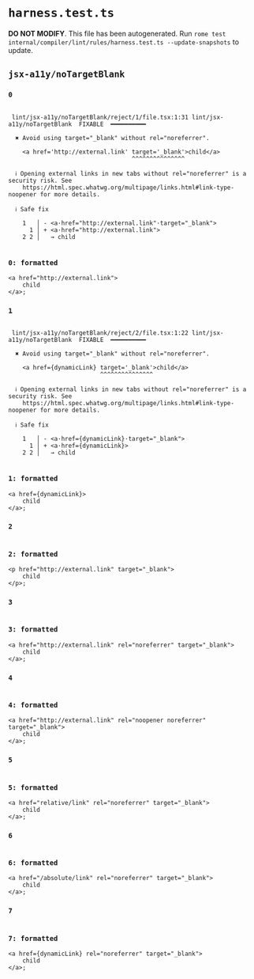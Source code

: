 # `harness.test.ts`

**DO NOT MODIFY**. This file has been autogenerated. Run `rome test internal/compiler/lint/rules/harness.test.ts --update-snapshots` to update.

## `jsx-a11y/noTargetBlank`

### `0`

```

 lint/jsx-a11y/noTargetBlank/reject/1/file.tsx:1:31 lint/jsx-a11y/noTargetBlank  FIXABLE  ━━━━━━━━━━

  ✖ Avoid using target="_blank" without rel="noreferrer".

    <a href='http://external.link' target='_blank'>child</a>
                                   ^^^^^^^^^^^^^^^

  ℹ Opening external links in new tabs without rel="noreferrer" is a security risk. See
    https://html.spec.whatwg.org/multipage/links.html#link-type-noopener for more details.

  ℹ Safe fix

    1   │ - <a·href="http://external.link"·target="_blank">
      1 │ + <a·href="http://external.link">
    2 2 │   → child


```

### `0: formatted`

```tsx
<a href="http://external.link">
	child
</a>;

```

### `1`

```

 lint/jsx-a11y/noTargetBlank/reject/2/file.tsx:1:22 lint/jsx-a11y/noTargetBlank  FIXABLE  ━━━━━━━━━━

  ✖ Avoid using target="_blank" without rel="noreferrer".

    <a href={dynamicLink} target='_blank'>child</a>
                          ^^^^^^^^^^^^^^^

  ℹ Opening external links in new tabs without rel="noreferrer" is a security risk. See
    https://html.spec.whatwg.org/multipage/links.html#link-type-noopener for more details.

  ℹ Safe fix

    1   │ - <a·href={dynamicLink}·target="_blank">
      1 │ + <a·href={dynamicLink}>
    2 2 │   → child


```

### `1: formatted`

```tsx
<a href={dynamicLink}>
	child
</a>;

```

### `2`

```

```

### `2: formatted`

```tsx
<p href="http://external.link" target="_blank">
	child
</p>;

```

### `3`

```

```

### `3: formatted`

```tsx
<a href="http://external.link" rel="noreferrer" target="_blank">
	child
</a>;

```

### `4`

```

```

### `4: formatted`

```tsx
<a href="http://external.link" rel="noopener noreferrer" target="_blank">
	child
</a>;

```

### `5`

```

```

### `5: formatted`

```tsx
<a href="relative/link" rel="noreferrer" target="_blank">
	child
</a>;

```

### `6`

```

```

### `6: formatted`

```tsx
<a href="/absolute/link" rel="noreferrer" target="_blank">
	child
</a>;

```

### `7`

```

```

### `7: formatted`

```tsx
<a href={dynamicLink} rel="noreferrer" target="_blank">
	child
</a>;

```
